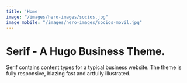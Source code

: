 ```yaml
---
title: 'Home'
image: "/images/hero-images/socios.jpg"
image_mobile: "/images/hero-images/socios-movil.jpg"
---
```


# Serif - A Hugo Business Theme.

Serif contains content types for a typical business website. The theme is fully responsive, blazing fast and artfully illustrated.
